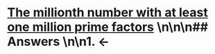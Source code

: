 # [The millionth number with at least one million prime factors](https://projecteuler.net/problem=615) \n\n\n## Answers \n\n1. &larr;

